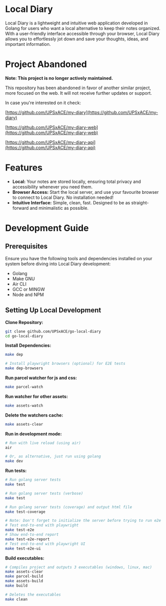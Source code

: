 <!-- <image, logo> -->
<!-- <center title> -->
# Local Diary
<!-- <maybe replace the current description below and make it a small description here> -->
<!-- <badges, version badge> -->

Local Diary is a lightweight and intuitive web application developed in Golang for users who want a local alternative to keep their notes organized. With a user-friendly interface accessible through your browser, Local Diary allows you to effortlessly jot down and save your thoughts, ideas, and important information.


<!-- # Preview -->
<!-- <screenshot > gif of app being used> -->

# Project Abandoned

**Note: This project is no longer actively maintained.**

This repository has been abandoned in favor of another similar project, more focused on the web.
It will not receive further updates or support. 

In case you're interested on it check:

[https://github.com/UPSxACE/my-diary](https://github.com/UPSxACE/my-diary)

[https://github.com/UPSxACE/my-diary-web](https://github.com/UPSxACE/my-diary-web)

[https://github.com/UPSxACE/my-diary-api](https://github.com/UPSxACE/my-diary-api)

# Features

* **Local:** Your notes are stored locally, ensuring total privacy and accessibility whenever you need them.
* **Browser Access:** Start the local server, and use your favourite browser to connect to Local Diary. No installation needed!
* **Intuitive Interface:** Simple, clean, fast. Designed to be as straight-forward and minimalistic as possible.

<!-- # Installation
Some prebuilt packages are provided on the [release page of the GitHub project repository] [LINK]. -->

# Development Guide
<!-- <maybe add index>

-Clone Repository:
...
-Makefile Scripts:
--Build and run.......
--run tests...
 -->

## Prerequisites
Ensure you have the following tools and dependencies installed on your system before diving into Local Diary development:
* Golang
* Make GNU
* Air CLI
* GCC or MINGW
* Node and NPM

## Setting Up Local Development

**Clone Repository:**
```bash
git clone github.com/UPSxACE/go-local-diary
cd go-local-diary
```
**Install Dependencies:**
```bash
make dep

# Install playwright browsers (optional) for E2E tests
make dep-browsers
```
**Run parcel watcher for js and css:**
```bash
make parcel-watch
```
**Run watcher for other assets:**
```bash
make assets-watch
```
**Delete the watchers cache:**
```bash
make assets-clear
```
**Run in development mode:**
```bash
# Run with live reload (using air)
air

# Or, as alternative, just run using golang
make dev
```
**Run tests:**
```bash
# Run golang server tests
make test

# Run golang server tests (verbose)
make test

# Run golang server tests (coverage) and output html file
make test-coverage

# Note: Don't forget to initialize the server before trying to run e2e tests
# Test end-to-end with playwright 
make test-e2e
# Show end-to-end report
make test-e2e-report
# Test end-to-end with playwright UI
make test-e2e-ui
```
**Build executables:**
```bash
# Compiles project and outputs 3 executables (windows, linux, mac)
make assets-clear
make parcel-build
make assets-build
make build

# Deletes the executables
make clean
```


<!-- ## Requirements -->

<!-- # Config -->


<!-- Contribute
If you want to contribute check the CONTRIBUTING.md -->

<!-- Donate -->

